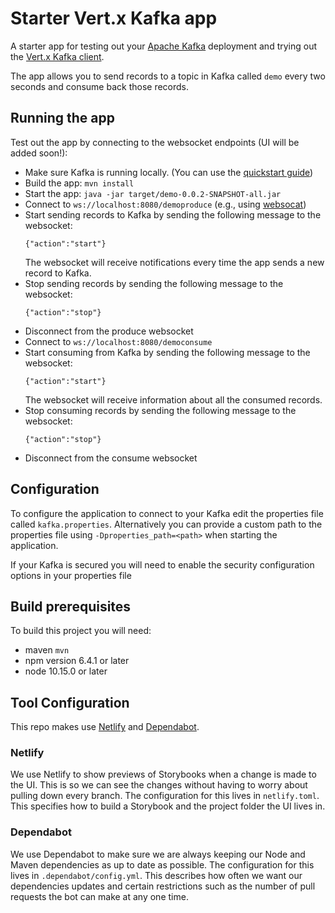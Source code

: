 # Starter Vert.x Kafka app

A starter app for testing out your [Apache Kafka](https://kafka.apache.org) deployment and trying out the [Vert.x Kafka client](https://vertx.io/docs/vertx-kafka-client/java/).

The app allows you to send records to a topic in Kafka called `demo` every two seconds and consume back those records.

## Running the app

Test out the app by connecting to the websocket endpoints (UI will be added soon!):

 - Make sure Kafka is running locally. (You can use the [quickstart guide](https://kafka.apache.org/quickstart))
 - Build the app: `mvn install`
 - Start the app: `java -jar target/demo-0.0.2-SNAPSHOT-all.jar`
 - Connect to `ws://localhost:8080/demoproduce` (e.g., using [websocat](https://github.com/vi/websocat))
 - Start sending records to Kafka by sending the following message to the websocket:
    ```
    {"action":"start"}
    ```
    The websocket will receive notifications every time the app sends a new record to Kafka.
 - Stop sending records by sending the following message to the websocket:
    ```
   {"action":"stop"}
   ```
 - Disconnect from the produce websocket
 - Connect to `ws://localhost:8080/democonsume`
 - Start consuming from Kafka by sending the following message to the websocket:
    ```
    {"action":"start"}
    ```
   The websocket will receive information about all the consumed records.
 - Stop consuming records by sending the following message to the websocket:
    ```
   {"action":"stop"}
   ```
 - Disconnect from the consume websocket

## Configuration

To configure the application to connect to your Kafka edit the properties file called `kafka.properties`.
Alternatively you can provide a custom path to the properties file using `-Dproperties_path=<path>` when starting the application.

If your Kafka is secured you will need to enable the security configuration options in your properties file

## Build prerequisites

To build this project you will need:

- maven `mvn`
- npm version 6.4.1 or later
- node 10.15.0 or later

## Tool Configuration

This repo makes use [Netlify](https://www.netlify.com/) and [Dependabot](https://dependabot.com/).

### Netlify

We use Netlify to show previews of Storybooks when a change is made to the UI. This is so we can see the changes without having to worry about pulling down every branch. The configuration for this lives in `netlify.toml`. This specifies how to build a Storybook and the project folder the UI lives in.

### Dependabot

We use Dependabot to make sure we are always keeping our Node and Maven dependencies as up to date as possible. The configuration for this lives in `.dependabot/config.yml`. This describes how often we want our dependencies updates and certain restrictions such as the number of pull requests the bot can make at any one time.

